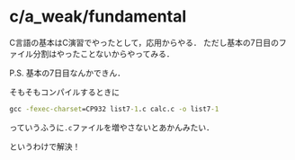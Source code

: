 # c/a_weak/fundamental

C言語の基本はC演習でやったとして，応用からやる．
ただし基本の7日目のファイル分割はやったことないからやってみる．

P.S.
基本の7日目なんかできん．

そもそもコンパイルするときに

```cmd
gcc -fexec-charset=CP932 list7-1.c calc.c -o list7-1
```

っていうふうに`.c`ファイルを増やさないとあかんみたい．

というわけで解決！

